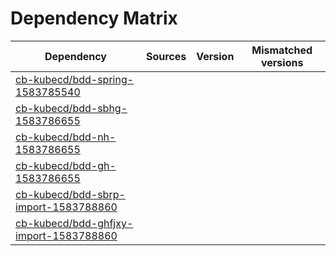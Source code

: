 # Dependency Matrix

Dependency | Sources | Version | Mismatched versions
---------- | ------- | ------- | -------------------
[cb-kubecd/bdd-spring-1583785540](https://github.com/cb-kubecd/bdd-spring-1583785540.git) |  | []() | 
[cb-kubecd/bdd-sbhg-1583786655](https://github.com/cb-kubecd/bdd-sbhg-1583786655.git) |  | []() | 
[cb-kubecd/bdd-nh-1583786655](https://github.com/cb-kubecd/bdd-nh-1583786655.git) |  | []() | 
[cb-kubecd/bdd-gh-1583786655](https://github.com/cb-kubecd/bdd-gh-1583786655.git) |  | []() | 
[cb-kubecd/bdd-sbrp-import-1583788860](https://github.com/cb-kubecd/bdd-sbrp-import-1583788860.git) |  | []() | 
[cb-kubecd/bdd-ghfjxy-import-1583788860](https://github.com/cb-kubecd/bdd-ghfjxy-import-1583788860.git) |  | []() | 
